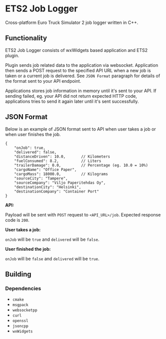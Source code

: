 # ETS2 Job Logger

Cross-platform Euro Truck Simulator 2 job logger written in C++.

## Functionality

ETS2 Job Logger consists of wxWidgets based application and ETS2 plugin.

Plugin sends job related data to the application via websocket. Application then
sends a POST request to the specified API URL when a new job is taken or a
current job is delivered. See `JSON Format` paragraph for details of the format
sent to your API endpoint.

Applications stores job information in memory until it's sent to your API. If
sending failed, eg. your API did not return expected HTTP code, applications
tries to send it again later until it's sent successfully.

## JSON Format

Below is an example of JSON format sent to API when user takes a job or when
user finishes the job.

```
{
    "onJob": true,
    "delivered": false,
    "distanceDriven": 10.0,       // Kilometers
    "fuelConsumed": 8.2,          // Liters
    "trailerDamage": 0.0,         // Percentage (eg. 10.0 = 10%)
    "cargoName": "Office Paper",
    "cargoMass": 18000.0,         // Kilograms
    "sourceCity": "Tampere",
    "sourceCompany": "Viljo Paperitehdas Oy",
    "destinationCity": "Helsinki",
    "destinationCompany": "Container Port"
}
```

**API:**

Payload will be sent with `POST` request to `<API_URL>/job`. Expected response
code is `200`.

**User takes a job:**

`onJob` will be `true` and `delivered` will be `false`.

**User finished the job:**

`onJob` will be `false` and `delivered` will be `true`.

## Building

### Dependencies

- `cmake`
- `msgpack`
- `websocketpp`
- `curl`
- `openssl`
- `jsoncpp`
- `wxWidgets`
